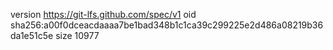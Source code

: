 version https://git-lfs.github.com/spec/v1
oid sha256:a00f0dceacdaaaa7be1bad348b1c1ca39c299225e2d486a08219b36da1e51c5e
size 10977
